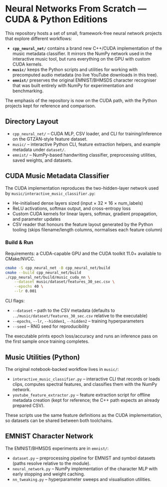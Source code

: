 # Neural Networks From Scratch — CUDA & Python Editions

This repository hosts a set of small, framework-free neural network projects that explore different workflows:

- **`cpp_neural_net/`** contains a brand new C++/CUDA implementation of the music metadata classifier. It mirrors the NumPy network used in the interactive music tool, but runs everything on the GPU with custom CUDA kernels.
- **`music/`** keeps the Python scripts and utilities for working with precomputed audio metadata (no live YouTube downloads in this tree).
- **`emnist/`** preserves the original EMNIST/BHMSDS character recogniser that was built entirely with NumPy for experimentation and benchmarking.

The emphasis of the repository is now on the CUDA path, with the Python projects kept for reference and comparison.

## Directory Layout
- `cpp_neural_net/` – CUDA MLP, CSV loader, and CLI for training/inference on the GTZAN-style feature dataset.
- `music/` – interactive Python CLI, feature extraction helpers, and example metadata under `dataset/`.
- `emnist/` – NumPy-based handwriting classifier, preprocessing utilities, saved weights, and datasets.

## CUDA Music Metadata Classifier
The CUDA implementation reproduces the two-hidden-layer network used by `music/interactive_music_classifier.py`:
- He-initialised dense layers sized (input × 32 × 16 × num_labels)
- ReLU activations, softmax output, and cross-entropy loss
- Custom CUDA kernels for linear layers, softmax, gradient propagation, and parameter updates
- CSV reader that honours the feature layout generated by the Python tooling (skips filename/length columns, normalises each feature column)

### Build & Run
Requirements: a CUDA-capable GPU and the CUDA toolkit 11.0+ available to CMake/NVCC.

```bash
cmake -S cpp_neural_net -B cpp_neural_net/build
cmake --build cpp_neural_net/build
./cpp_neural_net/build/music_cuda_nn \
    --dataset music/dataset/features_30_sec.csv \
    --epochs 40 \
    --lr 0.001
```

CLI flags:
- `--dataset` – path to the CSV metadata (defaults to `../music/dataset/features_30_sec.csv` relative to the executable)
- `--epochs`, `--lr`, `--hidden1`, `--hidden2` – training hyperparameters
- `--seed` – RNG seed for reproducibility

The executable prints epoch loss/accuracy and runs an inference pass on the first sample once training completes.

## Music Utilities (Python)
The original notebook-backed workflow lives in `music/`:
- `interactive_music_classifier.py` – interactive CLI that records or loads clips, computes spectral features, and classifies them with the NumPy network.
- `youtube_feature_extractor.py` – feature extraction script for offline metadata creation (kept for reference; the C++ path expects an already prepared CSV).

These scripts use the same feature definitions as the CUDA implementation, so datasets can be shared between both toolchains.

## EMNIST Character Network
The EMNIST/BHMSDS experiments are in `emnist/`:
- `dataset.py` – preprocessing pipeline for EMNIST and symbol datasets (paths resolve relative to the module).
- `neural_network.py` – NumPy implementation of the character MLP with early stopping and weight caching.
- `nn_tweaking.py` – hyperparameter sweeps and visualisation utilities.
